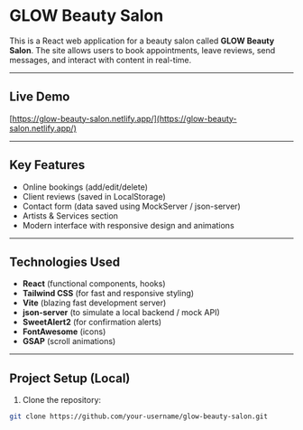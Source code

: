 # GLOW Beauty Salon

This is a React web application for a beauty salon called **GLOW Beauty Salon**. The site allows users to book appointments, leave reviews, send messages, and interact with content in real-time.

---

##  Live Demo

 [https://glow-beauty-salon.netlify.app/](https://glow-beauty-salon.netlify.app/)

---

##  Key Features

- Online bookings (add/edit/delete)
-  Client reviews (saved in LocalStorage)
-  Contact form (data saved using MockServer / json-server)
-  Artists & Services section
- Modern interface with responsive design and animations

---

## Technologies Used

- **React** (functional components, hooks)
- **Tailwind CSS** (for fast and responsive styling)
- **Vite** (blazing fast development server)
- **json-server** (to simulate a local backend / mock API)
- **SweetAlert2** (for confirmation alerts)
- **FontAwesome** (icons)
- **GSAP** (scroll animations)

---

## Project Setup (Local)

1. Clone the repository:

```bash
git clone https://github.com/your-username/glow-beauty-salon.git
